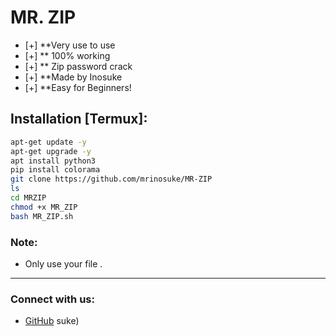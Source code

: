 
# MR. ZIP

- [+] **Very use to use 
- [+] ** 100% working 
- [+] ** Zip password crack 
- [+] **Made by Inosuke 
- [+] **Easy for Beginners!

## Installation [Termux]:

```bash
apt-get update -y
apt-get upgrade -y
apt install python3
pip install colorama
git clone https://github.com/mrinosuke/MR-ZIP
ls
cd MRZIP
chmod +x MR_ZIP
bash MR_ZIP.sh
```

### Note:
- Only use your file .

---

### Connect with us:
- [GitHub](https://github.com/mrinosuke)
suke)
